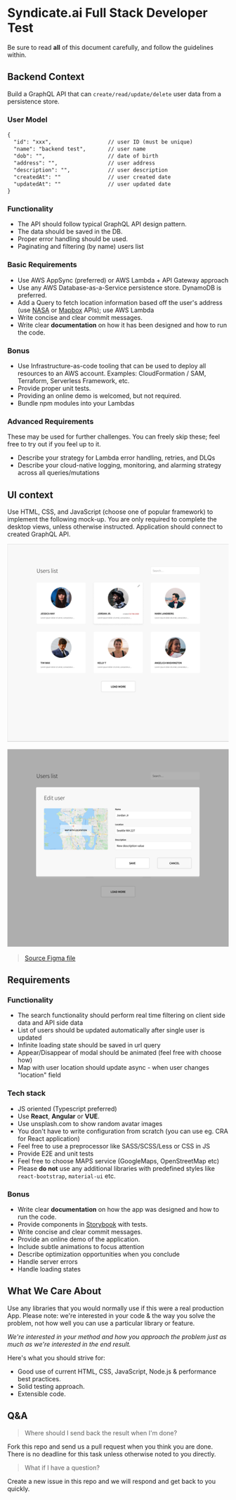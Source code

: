 # Syndicate.ai Full Stack Developer Test

Be sure to read **all** of this document carefully, and follow the guidelines within.

## Backend Context

Build a GraphQL API that can `create/read/update/delete` user data from a persistence store.

### User Model

```
{
  "id": "xxx",                  // user ID (must be unique)
  "name": "backend test",       // user name
  "dob": "",                    // date of birth
  "address": "",                // user address
  "description": "",            // user description
  "createdAt": ""               // user created date
  "updatedAt": ""               // user updated date
}
```

### Functionality

- The API should follow typical GraphQL API design pattern.
- The data should be saved in the DB.
- Proper error handling should be used.
- Paginating and filtering (by name) users list

### Basic Requirements

  - Use AWS AppSync (preferred) or AWS Lambda + API Gateway approach
  - Use any AWS Database-as-a-Service persistence store. DynamoDB is preferred.
  - Add a Query to fetch location information based off the user's address (use [NASA](https://api.nasa.gov/api.html) or [Mapbox](https://www.mapbox.com/api-documentation/) APIs); use AWS Lambda
  - Write concise and clear commit messages.
  - Write clear **documentation** on how it has been designed and how to run the code.

### Bonus
  - Use Infrastructure-as-code tooling that can be used to deploy all resources to an AWS account. Examples: CloudFormation / SAM, Terraform, Serverless Framework, etc.
  - Provide proper unit tests.
  - Providing an online demo is welcomed, but not required.
  - Bundle npm modules into your Lambdas

### Advanced Requirements

These may be used for further challenges. You can freely skip these; feel free to try out if you feel up to it.
  - Describe your strategy for Lambda error handling, retries, and DLQs
  - Describe your cloud-native logging, monitoring, and alarming strategy across all queries/mutations

## UI context

Use HTML, CSS, and JavaScript (choose one of popular framework) to implement the following mock-up. You are only required to complete the desktop views, unless otherwise instructed. Application should connect to created GraphQL API.

![Superformula-front-end-test-mockup](./mockup1.png)

![Superformula-front-end-test-mockup-2](./mockup2.png)

> [Source Figma file](https://www.figma.com/file/hd7EgdTxJs2fpTzzSKlNxo/Superformula-full-stack-test)

## Requirements

### Functionality

- The search functionality should perform real time filtering on client side data and API side data
- List of users should be updated automatically after single user is updated
- Infinite loading state should be saved in url query
- Appear/Disappear of modal should be animated (feel free with choose how)
- Map with user location should update async - when user changes "location" field

### Tech stack

- JS oriented (Typescript preferred)
- Use **React**, **Angular** or **VUE**.
- Use unsplash.com to show random avatar images
- You don't have to write configuration from scratch (you can use eg. CRA for React application)
- Feel free to use a preprocessor like SASS/SCSS/Less or CSS in JS
- Provide E2E and unit tests
- Feel free to choose MAPS service (GoogleMaps, OpenStreetMap etc)
- Please **do not** use any additional libraries with predefined styles like `react-bootstrap`, `material-ui` etc.

### Bonus

- Write clear **documentation** on how the app was designed and how to run the code.
- Provide components in [Storybook](https://storybook.js.org) with tests.
- Write concise and clear commit messages.
- Provide an online demo of the application.
- Include subtle animations to focus attention
- Describe optimization opportunities when you conclude
- Handle server errors
- Handle loading states

## What We Care About

Use any libraries that you would normally use if this were a real production App. Please note: we're interested in your code & the way you solve the problem, not how well you can use a particular library or feature.

_We're interested in your method and how you approach the problem just as much as we're interested in the end result._

Here's what you should strive for:

- Good use of current HTML, CSS, JavaScript, Node.js & performance best practices.
- Solid testing approach.
- Extensible code.

## Q&A

> Where should I send back the result when I'm done?

Fork this repo and send us a pull request when you think you are done. There is no deadline for this task unless otherwise noted to you directly.

> What if I have a question?

Create a new issue in this repo and we will respond and get back to you quickly.
